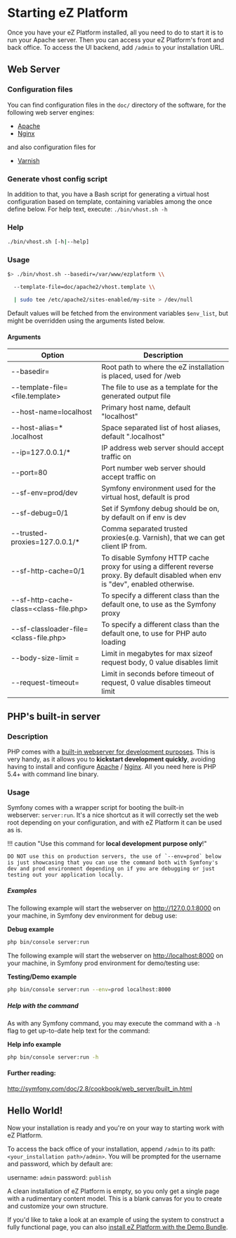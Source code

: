 # Starting eZ Platform

Once you have your eZ Platform installed, all you need to do to start it is to run your Apache server. Then you can access your eZ Platform's front and back office. To access the UI backend, add `/admin` to your installation URL.
 
## Web Server

### Configuration files

You can find configuration files in the `doc/` directory of the software, for the following web server engines:

-   [Apache](https://github.com/ezsystems/ezplatform/tree/master/doc/apache2)
-   [Nginx](https://github.com/ezsystems/ezplatform/tree/master/doc/nginx)

and also configuration files for

-   [Varnish](https://github.com/ezsystems/ezplatform/blob/master/doc/varnish/varnish.md)

### Generate vhost config script

In addition to that, you have a Bash script for generating a virtual host configuration based on template, containing variables among the once define below.
For help text, execute: `./bin/vhost.sh -h`

### Help

``` bash
./bin/vhost.sh [-h|--help]
```

### Usage

``` bash
$> ./bin/vhost.sh --basedir=/var/www/ezplatform \\

  --template-file=doc/apache2/vhost.template \\

  | sudo tee /etc/apache2/sites-enabled/my-site > /dev/null
```

Default values will be fetched from the environment variables `$env_list`, but might be overridden using the arguments listed below.

#### Arguments

|Option  | Description|
|-------|------|
|--basedir=<path>  | Root path to where the eZ installation is placed, used for <path>/web|
|--template-file=<file.template> | The file to use as a template for the generated output file|
|--host-name=localhost | Primary host name, default "localhost"|
|--host-alias=* .localhost | Space separated list of host aliases, default ".localhost"|
|--ip=127.0.0.1/* | IP address web server should accept traffic on|
|--port=80 | Port number web server should accept traffic on|
|--sf-env=prod/dev | Symfony environment used for the virtual host, default is prod|
|--sf-debug=0/1 | Set if Symfony debug should be on, by default on if env is dev|
|--trusted-proxies=127.0.0.1/* | Comma separated trusted proxies(e.g. Varnish), that we can get client IP from.|
|--sf-http-cache=0/1 | To disable Symfony HTTP cache proxy for using a different reverse proxy. By default disabled when env is "dev", enabled otherwise.|
|--sf-http-cache-class=<class-file.php> | To specify a different class than the default one, to use as the Symfony proxy|
|--sf-classloader-file=<class-file.php> | To specify a different class than the default one, to use for PHP auto loading|
|--body-size-limit =<int>| Limit in megabytes for max sizeof request body, 0 value disables limit|
|--request-timeout=<int> | Limit in seconds before timeout of request, 0 value disables timeout limit|

## PHP's built-in server

### Description

PHP comes with a [built-in webserver for development purposes](http://php.net/manual/en/features.commandline.webserver.php). This is very handy, as it allows you to **kickstart development quickly**, avoiding having to install and configure [Apache](https://github.com/ezsystems/ezplatform/tree/master/doc/apache2) / [Nginx](https://github.com/ezsystems/ezplatform/tree/master/doc/nginx). All you need here is PHP 5.4+ with command line binary.

### Usage

Symfony comes with a wrapper script for booting the built-in webserver: `server:run`. It's a nice shortcut as it will correctly set the web root depending on your configuration, and with eZ Platform it can be used as is.

!!! caution "Use this command for **local development purpose only**!"

    DO NOT use this on production servers, the use of `--env=prod` below is just showcasing that you can use the command both with Symfony's dev and prod environment depending on if you are debugging or just testing out your application locally.

##### Examples

The following example will start the webserver on <http://127.0.0.1:8000> on your machine, in Symfony dev environment for debug use:

**Debug example**

``` bash
php bin/console server:run
```

The following example will start the webserver on [http://localhost:8000](http://localhost:8000/) on your machine, in Symfony prod environment for demo/testing use:

**Testing/Demo example**

``` bash
php bin/console server:run --env=prod localhost:8000
```

##### **Help with the command**

As with any Symfony command, you may execute the command with a `-h` flag to get up-to-date help text for the command:

**Help info example**

``` bash
php bin/console server:run -h
```

#### Further reading:

<http://symfony.com/doc/2.8/cookbook/web_server/built_in.html>

## Hello World!

Now your installation is ready and you're on your way to starting work with eZ Platform.

To access the back office of your installation, append `/admin` to its path: `<your_installation path>/admin>`. You will be prompted for the username and password, which by default are:

username: `admin`
password: `publish`

A clean installation of eZ Platform is empty, so you only get a single page with a rudimentary content model. This is a blank canvas for you to create and customize your own structure.

If you'd like to take a look at an example of using the system to construct a fully functional page, you can also [install eZ Platform with the Demo Bundle](install_ez_platform.md).

 
